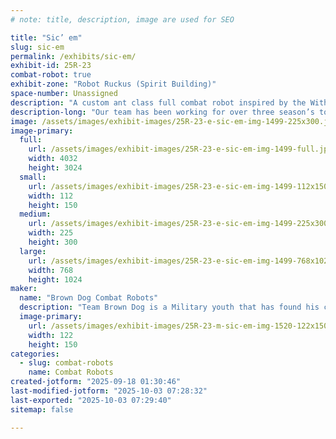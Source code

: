 ```yaml
---
# note: title, description, image are used for SEO

title: "Sic’ em"
slug: sic-em
permalink: /exhibits/sic-em/
exhibit-id: 25R-23
combat-robot: true
exhibit-zone: "Robot Ruckus (Spirit Building)"
space-number: Unassigned
description: "A custom ant class full combat robot inspired by the With Doctor BattleBot"
description-long: "Our team has been working for over three season’s to create an effective version"
image: /assets/images/exhibit-images/25R-23-e-sic-em-img-1499-225x300.jpeg
image-primary: 
  full:
    url: /assets/images/exhibit-images/25R-23-e-sic-em-img-1499-full.jpeg
    width: 4032
    height: 3024
  small:
    url: /assets/images/exhibit-images/25R-23-e-sic-em-img-1499-112x150.jpeg
    width: 112
    height: 150
  medium:
    url: /assets/images/exhibit-images/25R-23-e-sic-em-img-1499-225x300.jpeg
    width: 225
    height: 300
  large:
    url: /assets/images/exhibit-images/25R-23-e-sic-em-img-1499-768x1024.jpeg
    width: 768
    height: 1024
maker: 
  name: "Brown Dog Combat Robots"
  description: "Team Brown Dog is a Military youth that has found his calling creating great entertainment"
  image-primary:
    url: /assets/images/exhibit-images/25R-23-m-sic-em-img-1520-122x150.jpeg
    width: 122
    height: 150
categories: 
  - slug: combat-robots
    name: Combat Robots
created-jotform: "2025-09-18 01:30:46"
last-modified-jotform: "2025-10-03 07:28:32"
last-exported: "2025-10-03 07:29:40"
sitemap: false

---
```

